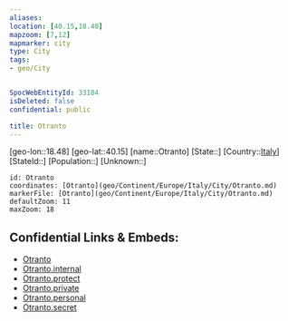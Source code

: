 ```yaml
---
aliases: 
location: [40.15,18.48]
mapzoom: [7,12] 
mapmarker: city 
type: City
tags:
- geo/City


SpocWebEntityId: 33184
isDeleted: false
confidential: public

title: Otranto
---
```

[geo-lon::18.48]
[geo-lat::40.15]
[name::Otranto]
[State::]
[Country::[Italy](geo/Continent/Europe/Italy.md)]
[StateId::]
[Population::]
[Unknown::]


```leaflet
id: Otranto
coordinates: [Otranto](geo/Continent/Europe/Italy/City/Otranto.md)
markerFile: [Otranto](geo/Continent/Europe/Italy/City/Otranto.md)
defaultZoom: 11 
maxZoom: 18
```


## Confidential Links & Embeds: 
- [Otranto](../../../../../../_public/geo/Continent/Europe/Italy/City/Otranto.md) 
- [Otranto.internal](../../../../../../_internal/geo/Continent/Europe/Italy/City/Otranto.internal.md) 
- [Otranto.protect](../../../../../../_protect/geo/Continent/Europe/Italy/City/Otranto.protect.md) 
- [Otranto.private](../../../../../../_private/geo/Continent/Europe/Italy/City/Otranto.private.md) 
- [Otranto.personal](../../../../../../_personal/geo/Continent/Europe/Italy/City/Otranto.personal.md) 
- [Otranto.secret](../../../../../../_secret/geo/Continent/Europe/Italy/City/Otranto.secret.md) 
